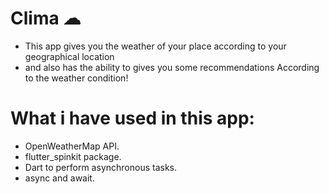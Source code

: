 
# Clima ☁

- This app gives you the weather of your place according to your geographical location
- and also has the ability to gives you some recommendations According to the weather condition!


# What i have used in this app:
- OpenWeatherMap API.
- flutter_spinkit package.
- Dart to perform asynchronous tasks.
- async and await.



